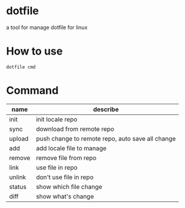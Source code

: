 # dotfile

a tool for manage dotfile for linux

# How to use

```
dotfile cmd
```

# Command

|name | describe|
|-----|---------|
|init | init locale repo|
|sync | download from remote repo|
|upload| push change to remote repo, auto save all change|
|add  | add locale file to manage |
|remove| remove file from repo|
|link | use file in repo |
|unlink| don't use file in repo|
|status| show which file change|
|diff| show what's change|

